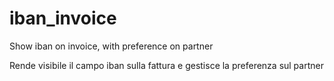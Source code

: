 # iban_invoice
Show iban on invoice, with preference on partner

Rende visibile il campo iban sulla fattura e gestisce la preferenza sul partner
